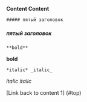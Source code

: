 
<a name="top"> <b> Content </b> </a><b>Content</b>  


    ##### пятый заголовок
##### пятый заголовок   

    **bold**
**bold**

    *italic* _italic_
*italic* _italic_


[Link back to content 1] (#top)
    

